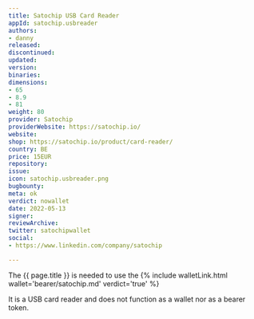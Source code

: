 ```yaml
---
title: Satochip USB Card Reader
appId: satochip.usbreader
authors:
- danny
released: 
discontinued: 
updated: 
version: 
binaries: 
dimensions:
- 65
- 8.9
- 81
weight: 80
provider: Satochip
providerWebsite: https://satochip.io/
website: 
shop: https://satochip.io/product/card-reader/
country: BE
price: 15EUR
repository: 
issue: 
icon: satochip.usbreader.png
bugbounty: 
meta: ok
verdict: nowallet
date: 2022-05-13
signer: 
reviewArchive: 
twitter: satochipwallet
social:
- https://www.linkedin.com/company/satochip

---
```


The {{ page.title }} is needed to use the {% include walletLink.html wallet='bearer/satochip.md' verdict='true' %}

It is a USB card reader and does not function as a wallet nor as a bearer token. 

